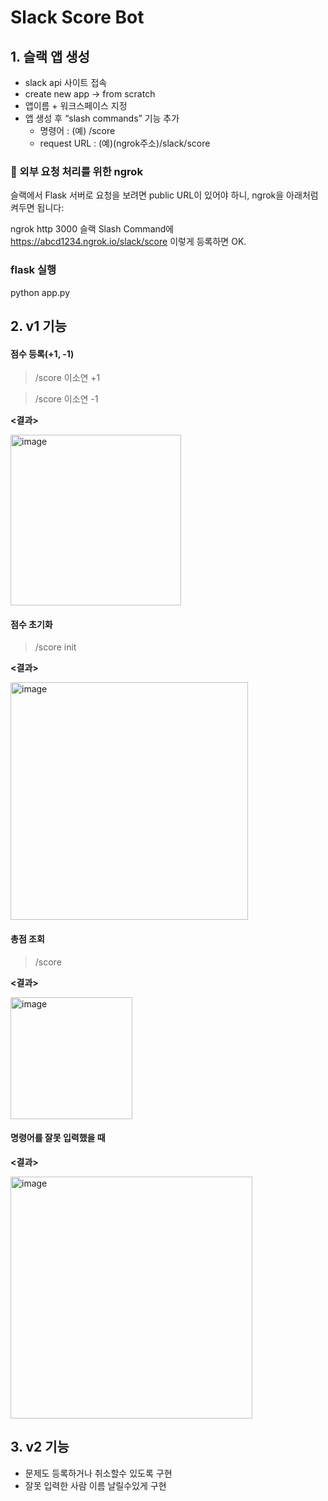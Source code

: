 # Slack Score Bot
## 1. 슬랙 앱 생성

- slack api 사이트 접속
- create new app → from scratch
- 앱이름 + 워크스페이스 지정
- 앱 생성 후 “slash commands” 기능 추가
    - 명령어 : (예) /score
    - request URL :  (예)(ngrok주소)/slack/score
 

### 📡 외부 요청 처리를 위한 ngrok
슬랙에서 Flask 서버로 요청을 보려면 public URL이 있어야 하니, ngrok을 아래처럼 켜두면 됩니다:


ngrok http 3000
슬랙 Slash Command에 https://abcd1234.ngrok.io/slack/score 이렇게 등록하면 OK.

### flask 실행
python app.py


## 2. v1 기능

#### 점수 등록(+1, -1)

> /score 이소연 +1
> 

> /score 이소연 -1
> 

**<결과>**


<img width="273" alt="image" src="https://github.com/user-attachments/assets/4cf249c1-dee4-4f95-ac90-e6af49d58e2c" />



#### 점수 초기화

> /score init
> 


**<결과>**


<img width="380" alt="image" src="https://github.com/user-attachments/assets/d1774a78-80e6-4ed5-99f5-54085dbefc28" />


#### 총점 조회

> /score
> 

**<결과>**

<img width="195" alt="image" src="https://github.com/user-attachments/assets/f6f15866-ba84-4791-8b79-e1954cbd18e5" />

#### 명령어를 잘못 입력했을 때

**<결과>**

<img width="387" alt="image" src="https://github.com/user-attachments/assets/ad7f37b5-5ed8-4127-a26f-97f986d4ff7e" />

## 3. v2 기능
- 문제도 등록하거나 취소할수 있도록 구현
- 잘못 입력한 사람 이름 날릴수있게 구현
